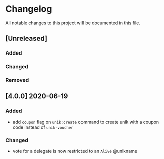 # Changelog

All notable changes to this project will be documented in this file.

## [Unreleased]

### Added

### Changed

### Removed

## [4.0.0] 2020-06-19

### Added

-   add `coupon` flag on `unik:create` command to create unik with a coupon code instead of `unik-voucher`

### Changed

-   vote for a delegate is now restricted to an `Alive` @unikname
